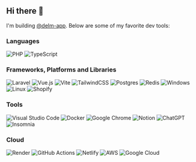 ## Hi there 👋

I'm building [@delm-app](https://github.com/delm-app). Below are some of my favorite dev tools:

### Languages

![PHP](https://img.shields.io/badge/PHP-%23007ACC.svg?style=for-the-badge&logo=PHP&logoColor=white&color=0F0F0F)
![TypeScript](https://img.shields.io/badge/typescript-%23007ACC.svg?style=for-the-badge&logo=typescript&logoColor=white&color=0F0F0F)

### Frameworks, Platforms and Libraries

![Laravel](https://img.shields.io/badge/laravel-%23316192.svg?style=for-the-badge&logo=laravel&logoColor=white&color=0F0F0F)
![Vue.js](https://img.shields.io/badge/vuejs-%2335495e.svg?style=for-the-badge&logo=vuedotjs&logoColor=white&color=0F0F0F)
![Vite](https://img.shields.io/badge/Vite-B73BFE?style=for-the-badge&logo=vite&logoColor=white&color=0F0F0F)
![TailwindCSS](https://img.shields.io/badge/tailwindcss-%2338B2AC.svg?style=for-the-badge&logo=tailwind-css&logoColor=white&color=0F0F0F)
![Postgres](https://img.shields.io/badge/postgres-%23316192.svg?style=for-the-badge&logo=postgresql&logoColor=white&color=0F0F0F)
![Redis](https://img.shields.io/badge/redis-%23DD0031.svg?style=for-the-badge&logo=redis&logoColor=white&color=0F0F0F)
![Windows](https://img.shields.io/badge/Windows-0078D6?style=for-the-badge&logo=windows&logoColor=white&color=0F0F0F)
![Linux](https://img.shields.io/badge/Linux-FCC624?style=for-the-badge&logo=linux&logoColor=white&color=0F0F0F)
![Shopify](https://img.shields.io/badge/shopify-8DB543?style=for-the-badge&logo=Shopify&logoColor=white&color=0F0F0F)

### Tools

![Visual Studio Code](https://img.shields.io/badge/Visual%20Studio%20Code-0078d7.svg?style=for-the-badge&logo=visual-studio-code&logoColor=white&color=0F0F0F)
![Docker](https://img.shields.io/badge/docker-%230db7ed.svg?style=for-the-badge&logo=docker&logoColor=white&color=0F0F0F)
![Google Chrome](https://img.shields.io/badge/Google%20Chrome-4285F4?style=for-the-badge&logo=GoogleChrome&logoColor=white&color=0F0F0F)
![Notion](https://img.shields.io/badge/Notion-%23000000.svg?style=for-the-badge&logo=notion&logoColor=white&color=0F0F0F)
![ChatGPT](https://img.shields.io/badge/ChatGPT-0F0F0F?style=for-the-badge&logo=openai&logoColor=white&color=0F0F0F)
![Insomnia](https://img.shields.io/badge/Insomnia-0F0F0F?style=for-the-badge&logo=insomnia&logoColor=white&color=0F0F0F)

### Cloud

![Render](https://img.shields.io/badge/render-%23000000.svg?style=for-the-badge&logo=render&logoColor=white&color=0F0F0F)
![GitHub Actions](https://img.shields.io/badge/github%20actions-%232671E5.svg?style=for-the-badge&logo=githubactions&logoColor=white&color=0F0F0F)
![Netlify](https://img.shields.io/badge/netlify-%23000000.svg?style=for-the-badge&logo=netlify&logoColor=white&color=0F0F0F)
![AWS](https://img.shields.io/badge/AWS-%23FF9900.svg?style=for-the-badge&logo=amazon-aws&logoColor=white&color=0F0F0F)
![Google Cloud](https://img.shields.io/badge/GoogleCloud-%234285F4.svg?style=for-the-badge&logo=google-cloud&logoColor=white&color=0F0F0F)







<!--
**tobidalhof/tobidalhof** is a ✨ _special_ ✨ repository because its `README.md` (this file) appears on your GitHub profile.
Here are some ideas to get you started:
- 🔭 I’m currently working on ...
- 🌱 I’m currently learning ...
- 👯 I’m looking to collaborate on ...
- 🤔 I’m looking for help with ...
- 💬 Ask me about ...
- 📫 How to reach me: ...
- 😄 Pronouns: ...
- ⚡ Fun fact: ...
-->
